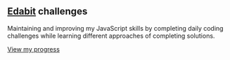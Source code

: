 ## [Edabit](https://edabit.com/) challenges

Maintaining and improving my JavaScript skills by completing daily coding challenges while learning different approaches of completing solutions.

[View my progress](https://edabit.com/user/2Fq3jQdTfLQy673fh)
